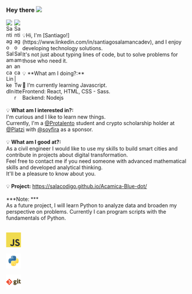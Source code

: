 ### Hey there <img src="https://media.giphy.com/media/hvRJCLFzcasrR4ia7z/giphy.gif" width="25px">
<a href="https://www.linkedin.com/in/santiagosalamancadev">
  <img align="left" alt="Santiago Salamanca LinkedIn" width="22px" src="https://raw.githubusercontent.com/peterthehan/peterthehan/master/assets/linkedin.svg" />
</a>
<a href="https://twitter.com/salacodigo">
  <img align="left" alt="Santiago Salamanca | Twitter" width="22px" src="https://raw.githubusercontent.com/peterthehan/peterthehan/master/assets/twitter.svg" />
</a>


<br/>
<br/>
💡Hi, I'm [Santiago!](https://www.linkedin.com/in/santiagosalamancadev), and I enjoy developing technology solutions.
<br/>
It's not just about typing lines of code, but to solve problems for those who need it.
<br/>
<br/>
💡
**What am I doing?:**

🌱 I’m currently learning Javascript. 
<br/>
Frontend:
React, HTML, CSS - Sass.
<br/>
Backend:
Nodejs
<br/>
<br/>
💡
**What am I interested in?:**
<br/>
I'm curious and I like to learn new things.
<br/>
Currently, I'm a [@Protalento](https://protalento.org) student and crypto scholarship holder at [@Platzi](https://platzi.com/home) with [@soyfira](https://www.instagram.com/soyfira/?hl=es-la) as a sponsor.
<br/>
<br/>
💡
**What am I good at?:**
<br/>
As a civil engineer I would like to use my skills to build smart cities and contribute in projects about digital transformation.
<br/>
Feel free to contact me if you need someone with advanced mathematical skills and developed analytical thinking.
<br/>
It'll be a pleasure to know about you.
<br/>
<br/>
💡
**Project:**
https://salacodigo.github.io/Acamica-Blue-dot/
<br/>
<br/>
***Note: ***
<br/>
As a future project, I will learn Python to analyze data and broaden my perspective on problems. Currently I can program scripts with the fundamentals of Python.
<br/><br/>


<code><img height="40" src="https://raw.githubusercontent.com/github/explore/80688e429a7d4ef2fca1e82350fe8e3517d3494d/topics/javascript/javascript.png"></code>

<code><img height="40" src="https://raw.githubusercontent.com/github/explore/80688e429a7d4ef2fca1e82350fe8e3517d3494d/topics/python/python.png"></code>

<code><img height="40" src="https://raw.githubusercontent.com/github/explore/80688e429a7d4ef2fca1e82350fe8e3517d3494d/topics/git/git.png"></code>
